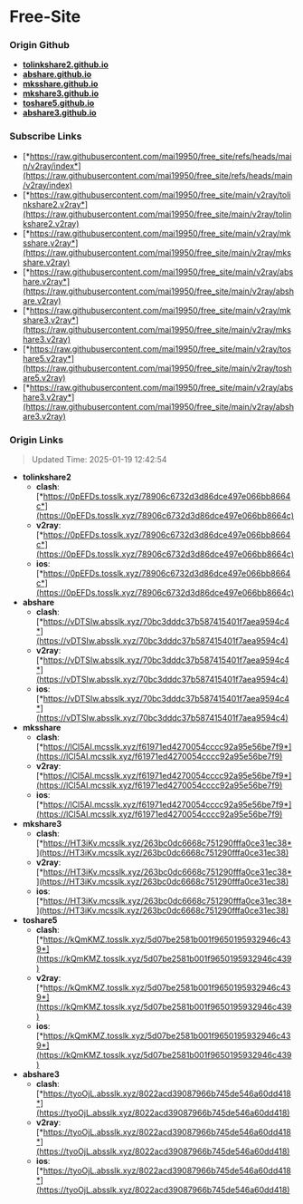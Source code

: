 # Free-Site

### Origin Github

- [**tolinkshare2.github.io**](https://github.com/tolinkshare2/tolinkshare2.github.io)
- [**abshare.github.io**](https://github.com/abshare/abshare.github.io)
- [**mksshare.github.io**](https://github.com/mksshare/mksshare.github.io)
- [**mkshare3.github.io**](https://github.com/mkshare3/mkshare3.github.io)
- [**toshare5.github.io**](https://github.com/toshare5/toshare5.github.io)
- [**abshare3.github.io**](https://github.com/abshare3/abshare3.github.io)

### Subscribe Links

- [*https://raw.githubusercontent.com/mai19950/free_site/refs/heads/main/v2ray/index*](https://raw.githubusercontent.com/mai19950/free_site/refs/heads/main/v2ray/index)
- [*https://raw.githubusercontent.com/mai19950/free_site/main/v2ray/tolinkshare2.v2ray*](https://raw.githubusercontent.com/mai19950/free_site/main/v2ray/tolinkshare2.v2ray)
- [*https://raw.githubusercontent.com/mai19950/free_site/main/v2ray/mksshare.v2ray*](https://raw.githubusercontent.com/mai19950/free_site/main/v2ray/mksshare.v2ray)
- [*https://raw.githubusercontent.com/mai19950/free_site/main/v2ray/abshare.v2ray*](https://raw.githubusercontent.com/mai19950/free_site/main/v2ray/abshare.v2ray)
- [*https://raw.githubusercontent.com/mai19950/free_site/main/v2ray/mkshare3.v2ray*](https://raw.githubusercontent.com/mai19950/free_site/main/v2ray/mkshare3.v2ray)
- [*https://raw.githubusercontent.com/mai19950/free_site/main/v2ray/toshare5.v2ray*](https://raw.githubusercontent.com/mai19950/free_site/main/v2ray/toshare5.v2ray)
- [*https://raw.githubusercontent.com/mai19950/free_site/main/v2ray/abshare3.v2ray*](https://raw.githubusercontent.com/mai19950/free_site/main/v2ray/abshare3.v2ray)

### Origin Links

> Updated Time: 2025-01-19 12:42:54

- **tolinkshare2**
  - **clash**: [*https://0pEFDs.tosslk.xyz/78906c6732d3d86dce497e066bb8664c*](https://0pEFDs.tosslk.xyz/78906c6732d3d86dce497e066bb8664c)
  - **v2ray**: [*https://0pEFDs.tosslk.xyz/78906c6732d3d86dce497e066bb8664c*](https://0pEFDs.tosslk.xyz/78906c6732d3d86dce497e066bb8664c)
  - **ios**: [*https://0pEFDs.tosslk.xyz/78906c6732d3d86dce497e066bb8664c*](https://0pEFDs.tosslk.xyz/78906c6732d3d86dce497e066bb8664c)
- **abshare**
  - **clash**: [*https://vDTSIw.absslk.xyz/70bc3dddc37b587415401f7aea9594c4*](https://vDTSIw.absslk.xyz/70bc3dddc37b587415401f7aea9594c4)
  - **v2ray**: [*https://vDTSIw.absslk.xyz/70bc3dddc37b587415401f7aea9594c4*](https://vDTSIw.absslk.xyz/70bc3dddc37b587415401f7aea9594c4)
  - **ios**: [*https://vDTSIw.absslk.xyz/70bc3dddc37b587415401f7aea9594c4*](https://vDTSIw.absslk.xyz/70bc3dddc37b587415401f7aea9594c4)
- **mksshare**
  - **clash**: [*https://lCl5AI.mcsslk.xyz/f61971ed4270054cccc92a95e56be7f9*](https://lCl5AI.mcsslk.xyz/f61971ed4270054cccc92a95e56be7f9)
  - **v2ray**: [*https://lCl5AI.mcsslk.xyz/f61971ed4270054cccc92a95e56be7f9*](https://lCl5AI.mcsslk.xyz/f61971ed4270054cccc92a95e56be7f9)
  - **ios**: [*https://lCl5AI.mcsslk.xyz/f61971ed4270054cccc92a95e56be7f9*](https://lCl5AI.mcsslk.xyz/f61971ed4270054cccc92a95e56be7f9)
- **mkshare3**
  - **clash**: [*https://HT3iKv.mcsslk.xyz/263bc0dc6668c751290fffa0ce31ec38*](https://HT3iKv.mcsslk.xyz/263bc0dc6668c751290fffa0ce31ec38)
  - **v2ray**: [*https://HT3iKv.mcsslk.xyz/263bc0dc6668c751290fffa0ce31ec38*](https://HT3iKv.mcsslk.xyz/263bc0dc6668c751290fffa0ce31ec38)
  - **ios**: [*https://HT3iKv.mcsslk.xyz/263bc0dc6668c751290fffa0ce31ec38*](https://HT3iKv.mcsslk.xyz/263bc0dc6668c751290fffa0ce31ec38)
- **toshare5**
  - **clash**: [*https://kQmKMZ.tosslk.xyz/5d07be2581b001f9650195932946c439*](https://kQmKMZ.tosslk.xyz/5d07be2581b001f9650195932946c439)
  - **v2ray**: [*https://kQmKMZ.tosslk.xyz/5d07be2581b001f9650195932946c439*](https://kQmKMZ.tosslk.xyz/5d07be2581b001f9650195932946c439)
  - **ios**: [*https://kQmKMZ.tosslk.xyz/5d07be2581b001f9650195932946c439*](https://kQmKMZ.tosslk.xyz/5d07be2581b001f9650195932946c439)
- **abshare3**
  - **clash**: [*https://tyoOjL.absslk.xyz/8022acd39087966b745de546a60dd418*](https://tyoOjL.absslk.xyz/8022acd39087966b745de546a60dd418)
  - **v2ray**: [*https://tyoOjL.absslk.xyz/8022acd39087966b745de546a60dd418*](https://tyoOjL.absslk.xyz/8022acd39087966b745de546a60dd418)
  - **ios**: [*https://tyoOjL.absslk.xyz/8022acd39087966b745de546a60dd418*](https://tyoOjL.absslk.xyz/8022acd39087966b745de546a60dd418)
